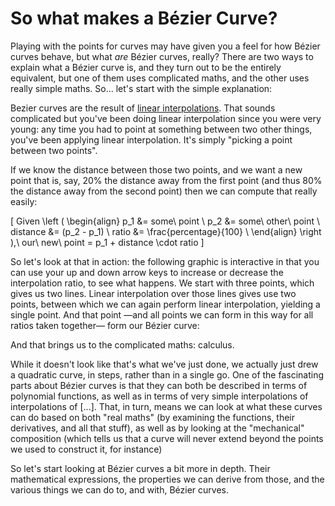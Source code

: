 # So what makes a Bézier Curve?

Playing with the points for curves may have given you a feel for how Bézier curves behave, but what *are* Bézier curves, really? There are two ways to explain what a Bézier curve is, and they turn out to be the entirely equivalent, but one of them uses complicated maths, and the other uses really simple maths. So... let's start with the simple explanation:

Bezier curves are the result of [linear interpolations](https://en.wikipedia.org/wiki/Linear_interpolation). That sounds complicated but you've been doing linear interpolation since you were very young: any time you had to point at something between two other things, you've been applying linear interpolation. It's simply "picking a point between two points".

If we know the distance between those two points, and we want a new point that is, say, 20% the distance away from the first point (and thus 80% the distance away from the second point) then we can compute that really easily:

\[
Given \left (
  \begin{align}
    p_1 &= some\ point \\
    p_2 &= some\ other\ point \\
    distance &= (p_2 - p_1) \\
    ratio &= \frac{percentage}{100} \\
  \end{align}
\right ),\ our\ new\ point = p_1 + distance \cdot ratio
\]

So let's look at that in action: the following graphic is interactive in that you can use your up and down arrow keys to increase or decrease the interpolation ratio, to see what happens. We start with three points, which gives us two lines. Linear interpolation over those lines gives use two points, between which we can again perform linear interpolation, yielding a single point. And that point —and all points we can form in this way for all ratios taken together— form our Bézier curve:

<Graphic title="Linear Interpolation leading to Bézier curves" setup={this.setup} draw={this.draw} onKeyDown={this.onKeyDown}/>

And that brings us to the complicated maths: calculus.

While it doesn't look like that's what we've just done, we actually just drew a quadratic curve, in steps, rather than in a single go. One of the fascinating parts about Bézier curves is that they can both be described in terms of polynomial functions, as well as in terms of very simple interpolations of interpolations of [...]. That, in turn, means we can look at what these curves can do based on both "real maths" (by examining the functions, their derivatives, and all that stuff), as well as by looking at the "mechanical" composition (which tells us that a curve will never extend beyond the points we used to construct it, for instance)

So let's start looking at Bézier curves a bit more in depth. Their mathematical expressions, the properties we can derive from those, and the various things we can do to, and with, Bézier curves.
